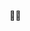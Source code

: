 🐦‍🔥
<!--
# 👋 Hi, I'm UndreamerC  

🚀 A passionate developer who loves **C, systems programming, and open source**.  

- 🔭 Currently working on: [UndreamerC](https://github.com/UndreamerC)  
- 🌱 Learning: **Compiler theory, OS internals, Rust**  
- 💬 Ask me about: **C, Linux, low-level programming**  
- 📫 How to reach me: [Email](mailto:youremail@example.com)  
- ⚡ Fun fact: I debug faster with coffee ☕  

---

## 📊 GitHub Stats
![UndreamerC's GitHub stats](https://github-readme-stats.vercel.app/api?username=UndreamerC&show_icons=true&theme=tokyonight)  

![Top Langs](https://github-readme-stats.vercel.app/api/top-langs/?username=UndreamerC&layout=compact&theme=tokyonight)  

---

## 🔗 Links
🌐 [My Blog](https://yourblog.com) | 🐦 [Twitter](https://twitter.com/yourhandle) | 💼 [LinkedIn](https://linkedin.com/in/yourhandle)
--!>
